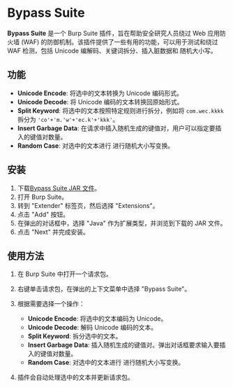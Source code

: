 # Bypass Suite

**Bypass Suite** 是一个 Burp Suite 插件，旨在帮助安全研究人员绕过 Web 应用防火墙 (WAF) 的防御机制。该插件提供了一些有用的功能，可以用于测试和绕过 WAF 检测，包括 Unicode 编解码、关键词拆分、插入脏数据和 随机大小写。

## 功能

- **Unicode Encode**: 将选中的文本转换为 Unicode 编码形式。
- **Unicode Decode**: 将 Unicode 编码的文本转换回原始形式。
- **Split Keyword**: 将选中的文本按照特定规则进行拆分，例如将 `com.wec.kkkk` 拆分为 `'co'+'m.'w'+'ec.k'+'kkk'`。
- **Insert Garbage Data**: 在请求中插入随机生成的键值对，用户可以指定要插入的键值对数量。
- **Random Case**: 对选中的文本进行 进行随机大小写变换。

## 安装

1. 下载[Bypass Suite JAR 文件]([https://github.com/Conan924/Bypass-Suite/releases/download/V1.0/BypassSuite-all.jar])。
2. 打开 Burp Suite。
3. 转到 "Extender" 标签页，然后选择 "Extensions"。
4. 点击 "Add" 按钮。
5. 在弹出的对话框中，选择 "Java" 作为扩展类型，并浏览到下载的 JAR 文件。
6. 点击 "Next" 并完成安装。

## 使用方法

1. 在 Burp Suite 中打开一个请求包。
2. 右键单击请求包，在弹出的上下文菜单中选择 "Bypass Suite"。
3. 根据需要选择一个操作：
   - **Unicode Encode**: 将选中的文本编码为 Unicode。
   - **Unicode Decode**: 解码 Unicode 编码的文本。
   - **Split Keyword**: 拆分选中的文本。
   - **Insert Garbage Data**: 插入随机生成的键值对。弹出对话框要求输入要插入的键值对数量。
   - **Random Case**: 对选中的文本进行 进行随机大小写变换。

4. 插件会自动处理选中的文本并更新请求包。
